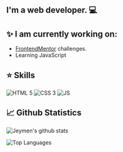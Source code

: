 <h2 aling = "center">
I'm a web developer. 💻
</h2>

## ✨ I am currently working on:

- [FrontendMentor](https://www.frontendmentor.io/) challenges.
- Learning JavaScript

## ⭐ Skills

![HTML 5](https://img.shields.io/badge/HTML5-E34F26?style=for-the-badge&logo=html5&logoColor=white)
![CSS 3](https://img.shields.io/badge/CSS3-1572B6?style=for-the-badge&logo=css3&logoColor=white)
![JS](https://img.shields.io/badge/JavaScript-F7DF1E?style=for-the-badge&logo=javascript&logoColor=black)

## 📈 Github Statistics

![Jeymen's github stats](https://readme-stats.jonas-bernard.dev/api?username=Jeymen&show_icons=true&theme=onedark)
<br>

![Top Languages](https://readme-stats.jonas-bernard.dev/api/top-langs/?username=Jeymen&show_icons=true&theme=onedark)
